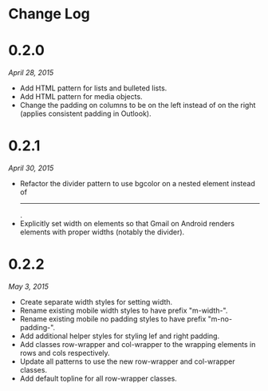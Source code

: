 # Change Log

# 0.2.0

*April 28, 2015*

- Add HTML pattern for lists and bulleted lists.
- Add HTML pattern for media objects.
- Change the padding on columns to be on the left instead of on the right (applies consistent padding in Outlook).


# 0.2.1

*April 30, 2015*

- Refactor the divider pattern to use bgcolor on a nested <td> element instead of <hr>.
- Explicitly set width on <td> elements so that Gmail on Android renders elements with proper widths (notably the divider).


# 0.2.2

*May 3, 2015*

- Create separate width styles for setting width.
- Rename existing mobile width styles to have prefix "m-width-".
- Rename existing mobile no padding styles to have prefix "m-no-padding-".
- Add additional helper styles for styling lef and right padding.
- Add classes row-wrapper and col-wrapper to the wrapping <td> elements in rows and cols respectively.
- Update all patterns to use the new row-wrapper and col-wrapper classes.
- Add default topline for all row-wrapper classes.